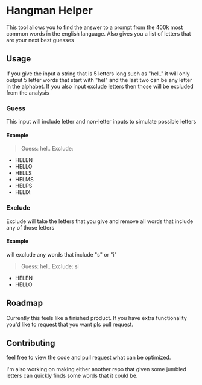 # Hangman Helper

This tool allows you to find the answer to a prompt from the 400k most common words in the english language.
Also gives you a list of letters that are your next best guesses

## Usage

If you give the input a string that is 5 letters long such as "hel.." it will only output 5 letter words that start with "hel" and the last two can be any letter in the alphabet. If you also input exclude letters then those will be excluded from the analysis

### Guess

This input will include letter and non-letter inputs to simulate possible letters

#### Example

> Guess: hel.. Exclude:

- HELEN
- HELLO
- HELLS
- HELMS
- HELPS
- HELIX

### Exclude

Exclude will take the letters that you give and remove all words that include any of those letters

#### Example

will exclude any words that include "s" or "i"

> Guess: hel.. Exclude: si

- HELEN
- HELLO

## Roadmap

Currently this feels like a finished product. If you have extra functionality you'd like to request that you want pls pull request.

## Contributing

feel free to view the code and pull request what can be optimized.

I'm also working on making either another repo that given some jumbled letters can quickly finds some words that it could be.
